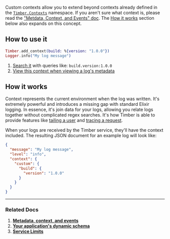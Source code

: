 Custom contexts allow you to extend beyond contexts already defined in the [`Timber.Contexts`](https://hexdocs.pm/timber/Timber.Contexts.html#content) namespace. If you aren't sure what context is, please read the ["Metdata, Context, and Events" doc](/concepts/metadata-context-and-events). The [How it works](#how-it-works) section below also expands on this concept.


## How to use it

```elixir
Timber.add_context(build: %{version: "1.0.0"})
Logger.info("My log message")
```

1. [Search it](/app/console-log-viewer/searching) with queries like: `build.version:1.0.0`
2. [View this context when viewing a log's metadata](/app/console-log-viewer/view-metdata-and-context)


## How it works

Context represents the current environment when the log was written. It's extremely powerful and introduces a missing gap with standard Elixir logging. In essence, it's join data for your logs, allowing you relate logs together without complicated regex searches. It's how Timber is able to provide features like [tailing a user](/app/console-log-viewer/tail-a-user) and [tracing a request](/app/console-log-viewer/trace-http-requests).

When your logs are received by the Timber service, they'll have the context included. The resulting JSON document for an example log will look like:

```json
{
  "message": "My log message",
  "level": "info",
  "context": {
    "custom": {
      "build": {
        "version": "1.0.0"
      }
    }
  }
}
```

---

### Related Docs

1. [**Metadata, context, and events**](/concepts/metadata-context-and-events)
2. [**Your application's dynamic schema**](/concepts/application-schema)
3. [**Service Limits**](/concepts/service-limits)
